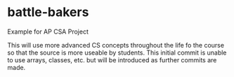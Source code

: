 # battle-bakers
Example for AP CSA Project

This will use more advanced CS concepts throughout the life fo the course so that the source is more useable by students. This initial commit is unable to use arrays, classes, etc. but will be introduced as further commits are made.
